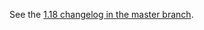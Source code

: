 See the [1.18 changelog in the master branch](https://github.com/kubernetes-sigs/gcp-compute-persistent-disk-csi-driver/blob/master/CHANGELOG/CHANGELOG-1.18.md).
